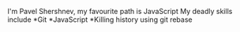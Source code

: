 I'm Pavel Shershnev, my favourite path is JavaScript
My deadly skills include 
*Git
*JavaScript
*Killing history using git rebase
